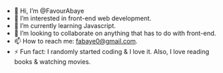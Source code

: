 - 👋 Hi, I’m @FavourAbaye
- 👀 I’m interested in front-end web development.
- 🌱 I’m currently learning Javascript.
- 💞️ I’m looking to collaborate on anything that has to do with front-end.
- 📫 How to reach me: fabaye0@gmail.com.
- ⚡ Fun fact: I randomly started coding & I love it.  Also, I love reading books & watching movies.

<!---
FavourAbaye/FavourAbaye is a ✨ special ✨ repository because its `README.md` (this file) appears on your GitHub profile.
You can click the Preview link to take a look at your changes.
--->
